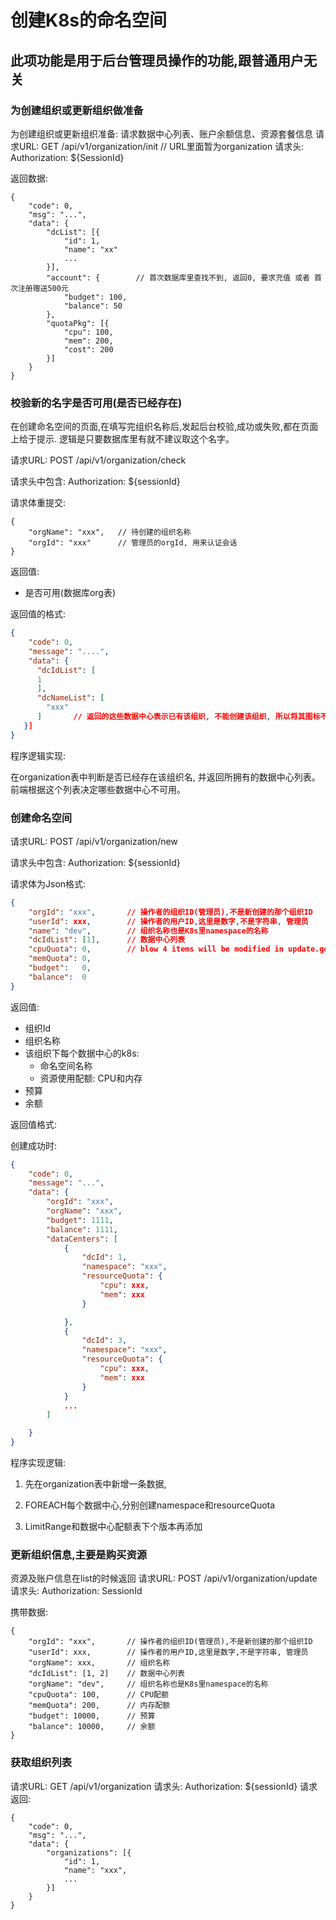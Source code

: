 创建K8s的命名空间
===============

此项功能是用于后台管理员操作的功能,跟普通用户无关
----------------------------


### 为创建组织或更新组织做准备
为创建组织或更新组织准备: 请求数据中心列表、账户余额信息、资源套餐信息
请求URL: GET /api/v1/organization/init     // URL里面暂为organization
请求头: Authorization: ${SessionId}

返回数据:
```
{
    "code": 0,
    "msg": "...",
    "data": {
        "dcList": [{
            "id": 1,
            "name": "xx"
            ...
        }],
        "account": {        // 首次数据库里查找不到, 返回0, 要求充值 或者 首次注册赠送500元
            "budget": 100,
            "balance": 50
        },
        "quotaPkg": [{
            "cpu": 100,
            "mem": 200,
            "cost": 200
        }]
    }
}
```

### 校验新的名字是否可用(是否已经存在)

在创建命名空间的页面,在填写完组织名称后,发起后台校验,成功或失败,都在页面上给于提示. 逻辑是只要数据库里有就不建议取这个名字。

请求URL: POST /api/v1/organization/check

请求头中包含: Authorization: ${sessionId}

请求体重提交: 

```
{
    "orgName": "xxx",   // 待创建的组织名称
    "orgId": "xxx"      // 管理员的orgId, 用来认证会话
}
```

返回值:

* 是否可用(数据库org表)

返回值的格式:

```json
{
    "code": 0,
    "message": "....",
    "data": {
      "dcIdList": [
      1
      ],
      "dcNameList": [
        "xxx"  
      ]       // 返回的这些数据中心表示已有该组织, 不能创建该组织, 所以将其图标不可用
   }]
}
```

程序逻辑实现:

在organization表中判断是否已经存在该组织名, 并返回所拥有的数据中心列表。 前端根据这个列表决定哪些数据中心不可用。



### 创建命名空间

请求URL: POST /api/v1/organization/new

请求头中包含: Authorization: ${sessionId}

请求体为Json格式:
```json
{
    "orgId": "xxx",       // 操作者的组织ID(管理员),不是新创建的那个组织ID
    "userId": xxx,        // 操作者的用户ID,这里是数字,不是字符串, 管理员
    "name": "dev",        // 组织名称也是K8s里namespace的名称
    "dcIdList": [1],      // 数据中心列表
    "cpuQuota": 0,        // blow 4 items will be modified in update.go
    "memQuota": 0,
    "budget":   0,
    "balance":  0
}
```

返回值:

* 组织Id
* 组织名称
* 该组织下每个数据中心的k8s:
    * 命名空间名称
    * 资源使用配额: CPU和内存
* 预算
* 余额

返回值格式:

创建成功时:
```json
{
    "code": 0,
    "message": "...",
    "data": {
        "orgId": "xxx",
        "orgName": "xxx",
        "budget": 1111,
        "balance": 1111,
        "dataCenters": [
            {
                "dcId": 1,
                "namespace": "xxx",
                "resourceQuota": {
                    "cpu": xxx,
                    "mem": xxx
                }

            },
            {
                "dcId": 3,
                "namespace": "xxx",
                "resourceQuota": {
                    "cpu": xxx,
                    "mem": xxx
                }
            }
            ...
        ]

    }
}
```

程序实现逻辑:

1. 先在organization表中新增一条数据,

2. FOREACH每个数据中心,分别创建namespace和resourceQuota

3. LimitRange和数据中心配额表下个版本再添加


### 更新组织信息,主要是购买资源

资源及账户信息在list的时候返回
请求URL: POST /api/v1/organization/update
请求头: Authorization: SessionId

携带数据:
```
{
    "orgId": "xxx",       // 操作者的组织ID(管理员),不是新创建的那个组织ID
    "userId": xxx,        // 操作者的用户ID,这里是数字,不是字符串, 管理员
    "orgName": xxx,       // 组织名称
    "dcIdList": [1, 2]    // 数据中心列表
    "orgName": "dev",     // 组织名称也是K8s里namespace的名称
    "cpuQuota": 100,      // CPU配额
    "memQuota": 200,      // 内存配额
    "budget": 10000,      // 预算
    "balance": 10000,     // 余额
}
```

    


### 获取组织列表

请求URL: GET /api/v1/organization
请求头: Authorization: ${sessionId}
请求返回:
```
{
    "code": 0,
    "msg": "...",
    "data": {
        "organizations": [{
            "id": 1,
            "name": "xxx",
            ... 
        }] 
    }
}
```
